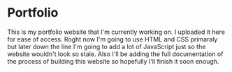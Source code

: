# Portfolio

This is my portfolio website that I'm currently working on. I uploaded it here for ease of access. Roght now I'm going to use HTML and CSS primaraly but later down the line I'm going
to add a lot of JavaScript just so the website wouldn't look so stale. Also I'll be adding the full documentation of the process of building this website so hopefully I'll finish it soon enough. 
